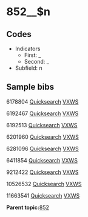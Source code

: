 # 852\_\_$n

## Codes

-   Indicators
    -   First: \_
    -   Second: \_
-   Subfield: n

## Sample bibs

6178804 [Quicksearch](https://search.library.yale.edu/catalog/6178804) [VXWS](http://prodorbis.library.yale.edu:7014/vxws/GetHoldingsService?bibId=6178804)

6192467 [Quicksearch](https://search.library.yale.edu/catalog/6192467) [VXWS](http://prodorbis.library.yale.edu:7014/vxws/GetHoldingsService?bibId=6192467)

6192513 [Quicksearch](https://search.library.yale.edu/catalog/6192513) [VXWS](http://prodorbis.library.yale.edu:7014/vxws/GetHoldingsService?bibId=6192513)

6201960 [Quicksearch](https://search.library.yale.edu/catalog/6201960) [VXWS](http://prodorbis.library.yale.edu:7014/vxws/GetHoldingsService?bibId=6201960)

6281096 [Quicksearch](https://search.library.yale.edu/catalog/6281096) [VXWS](http://prodorbis.library.yale.edu:7014/vxws/GetHoldingsService?bibId=6281096)

6411854 [Quicksearch](https://search.library.yale.edu/catalog/6411854) [VXWS](http://prodorbis.library.yale.edu:7014/vxws/GetHoldingsService?bibId=6411854)

9212422 [Quicksearch](https://search.library.yale.edu/catalog/9212422) [VXWS](http://prodorbis.library.yale.edu:7014/vxws/GetHoldingsService?bibId=9212422)

10526532 [Quicksearch](https://search.library.yale.edu/catalog/10526532) [VXWS](http://prodorbis.library.yale.edu:7014/vxws/GetHoldingsService?bibId=10526532)

11663541 [Quicksearch](https://search.library.yale.edu/catalog/11663541) [VXWS](http://prodorbis.library.yale.edu:7014/vxws/GetHoldingsService?bibId=11663541)

**Parent topic:**[852](../../tags/852/852.md)

